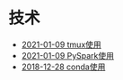 # 技术

- [2021-01-09 tmux使用](2021-01-09-tmux使用.md)
- [2021-01-09 PySpark使用](2021-01-09-pyspark使用.md)
- [2018-12-28 conda使用](2018-12-28-conda使用.md)